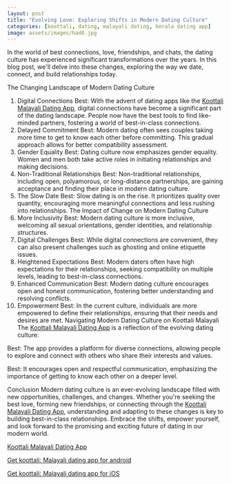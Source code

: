 ```yaml
---
layout: post
title: "Evolving Love: Exploring Shifts in Modern Dating Culture"
categories: [koottali, dating, malayali dating, kerala dating app]
image: assets/images/had8.jpg
---
```


In the world of best connections, love, friendships, and chats, the dating culture has experienced significant transformations over the years. In this blog post, we'll delve into these changes, exploring the way we date, connect, and build relationships today.

The Changing Landscape of Modern Dating Culture

1. Digital Connections
   Best: With the advent of dating apps like the [Koottali Malayali Dating App](https://koottali.com/download), digital connections have become a significant part of the dating landscape. People now have the best tools to find like-minded partners, fostering a world of best-in-class connections.
2. Delayed Commitment
   Best: Modern dating often sees couples taking more time to get to know each other before committing. This gradual approach allows for better compatibility assessment.
3. Gender Equality
   Best: Dating culture now emphasizes gender equality. Women and men both take active roles in initiating relationships and making decisions.
4. Non-Traditional Relationships
   Best: Non-traditional relationships, including open, polyamorous, or long-distance partnerships, are gaining acceptance and finding their place in modern dating culture.
5. The Slow Date
   Best: Slow dating is on the rise. It prioritizes quality over quantity, encouraging more meaningful connections and less rushing into relationships.
   The Impact of Change on Modern Dating Culture
6. More Inclusivity
   Best: Modern dating culture is more inclusive, welcoming all sexual orientations, gender identities, and relationship structures.
7. Digital Challenges
   Best: While digital connections are convenient, they can also present challenges such as ghosting and online etiquette issues.
8. Heightened Expectations
   Best: Modern daters often have high expectations for their relationships, seeking compatibility on multiple levels, leading to best-in-class connections.
9. Enhanced Communication
   Best: Modern dating culture encourages open and honest communication, fostering better understanding and resolving conflicts.
10. Empowerment
    Best: In the current culture, individuals are more empowered to define their relationships, ensuring that their needs and desires are met.
    Navigating Modern Dating Culture on Koottali Malayali
    The [Koottali Malayali Dating App](https://koottali.com/download) is a reflection of the evolving dating culture:

Best: The app provides a platform for diverse connections, allowing people to explore and connect with others who share their interests and values.

Best: It encourages open and respectful communication, emphasizing the importance of getting to know each other on a deeper level.

Conclusion
Modern dating culture is an ever-evolving landscape filled with new opportunities, challenges, and changes. Whether you're seeking the best love, forming new friendships, or connecting through the [Koottali Malayali Dating App](https://koottali.com/download), understanding and adapting to these changes is key to building best-in-class relationships. Embrace the shifts, empower yourself, and look forward to the promising and exciting future of dating in our modern world.

[Koottali Malayali Dating App](https://koottali.com/download)

[Get koottali: Malayali dating app for android](https://play.google.com/store/apps/details?id=com.koottali.app&hl=en_IN&gl=US)

[Get koottali: Malayali dating app for iOS](https://apps.apple.com/us/app/koottali-connect-with-mallus/id6448742453)
